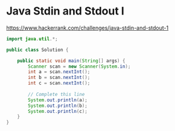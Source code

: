 # Java Stdin and Stdout I

https://www.hackerrank.com/challenges/java-stdin-and-stdout-1

```java
import java.util.*;

public class Solution {

    public static void main(String[] args) {
        Scanner scan = new Scanner(System.in);
        int a = scan.nextInt();
        int b = scan.nextInt();
        int c = scan.nextInt();
        
        // Complete this line
        System.out.println(a);
        System.out.println(b);
        System.out.println(c);
    }
}
```